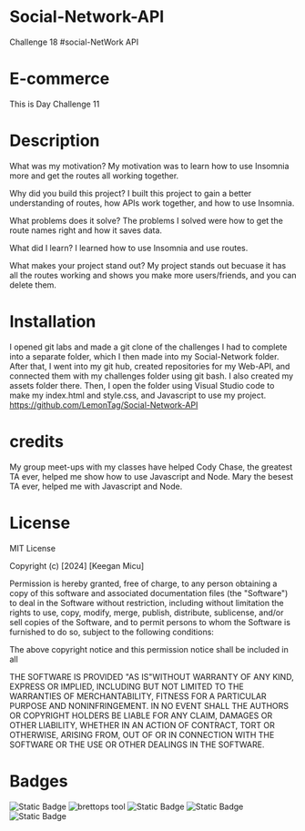 # Social-Network-API
Challenge 18
#social-NetWork API

# E-commerce
This is Day Challenge 11
# Description
What was my motivation?
My motivation was to learn how to use Insomnia more and get the routes all working together.

Why did you build this project?
I built this project to gain a better understanding of routes, how APIs work together, and how to use Insomnia.

What problems does it solve?
The problems I solved were how to get the route names right and how it saves data.

What did I learn?
I learned how to use Insomnia and use routes.

What makes your project stand out?
My project stands out becuase it has all the routes working and shows you make more users/friends, and you can delete them.

# Installation
I opened git labs and made a git clone of the challenges I had to complete into a separate folder, which I then made into my Social-Network folder. 
After that, I went into my git hub, created repositories for my Web-API, and connected them with my challenges folder using git bash. I also created my assets folder there.
Then, I open the folder using Visual Studio code to make my index.html and style.css, and Javascript to use my project.
https://github.com/LemonTag/Social-Network-API



# credits
My group meet-ups with my classes have helped 
Cody Chase, the greatest TA ever, helped me show how to use Javascript and Node.
Mary the besest TA ever, helped me with Javascript and Node.




# License 
MIT License

Copyright (c) [2024] [Keegan Micu]

Permission is hereby granted, free of charge, to any person obtaining a copy
of this software and associated documentation files (the "Software") to deal
in the Software without restriction, including without limitation the rights
to use, copy, modify, merge, publish, distribute, sublicense, and/or sell
copies of the Software, and to permit persons to whom the Software is
furnished to do so, subject to the following conditions:

The above copyright notice and this permission notice shall be included in all

THE SOFTWARE IS PROVIDED "AS IS"WITHOUT WARRANTY OF ANY KIND, EXPRESS OR
IMPLIED, INCLUDING BUT NOT LIMITED TO THE WARRANTIES OF MERCHANTABILITY,
FITNESS FOR A PARTICULAR PURPOSE AND NONINFRINGEMENT. IN NO EVENT SHALL THE
AUTHORS OR COPYRIGHT HOLDERS BE LIABLE FOR ANY CLAIM, DAMAGES OR OTHER
LIABILITY, WHETHER IN AN ACTION OF CONTRACT, TORT OR OTHERWISE, ARISING FROM,
OUT OF OR IN CONNECTION WITH THE SOFTWARE OR THE USE OR OTHER DEALINGS IN THE
SOFTWARE.

# Badges
![Static Badge](https://img.shields.io/badge/vscoding-lightblue) ![brettops tool](https://img.shields.io/badge/brettops-tool-209cdf?labelColor=162d50) ![Static Badge](https://img.shields.io/badge/javascript-yellow) ![Static Badge](https://img.shields.io/badge/style.css-lightblue) ![Static Badge](https://img.shields.io/badge/index.html-orange)

